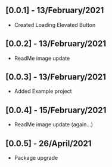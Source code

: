 ## [0.0.1] - 13/February/2021

* Created Loading Elevated Button

## [0.0.2] - 13/February/2021

* ReadMe image update

## [0.0.3] - 13/February/2021

* Added Example project

## [0.0.4] - 15/February/2021

* ReadMe image update (again...)

## [0.0.5] - 26/April/2021

* Package upgrade